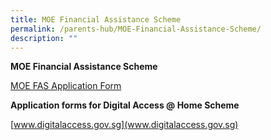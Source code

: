 ```yaml
---
title: MOE Financial Assistance Scheme
permalink: /parents-hub/MOE-Financial-Assistance-Scheme/
description: ""
---
```

**MOE Financial Assistance Scheme**

[MOE FAS Application Form](/files/Parents'%20Hub/MOE%20FAS%20Scheme/MOE-FAS-Application-Form-2023.pdf)


**Application forms for Digital Access @ Home Scheme**

[www.digitalaccess.gov.sg](www.digitalaccess.gov.sg)
